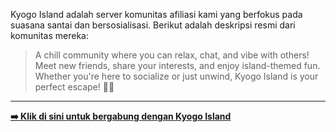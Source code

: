 Kyogo Island adalah server komunitas afiliasi kami yang berfokus pada suasana santai dan bersosialisasi. Berikut adalah deskripsi resmi dari komunitas mereka:

> A chill community where you can relax, chat, and vibe with others! Meet new friends, share your interests, and enjoy island-themed fun. Whether you're here to socialize or just unwind, Kyogo Island is your perfect escape! 🌊🌞

---
[**➡️ Klik di sini untuk bergabung dengan Kyogo Island**](https://discord.gg/bfdmZCNmMp)